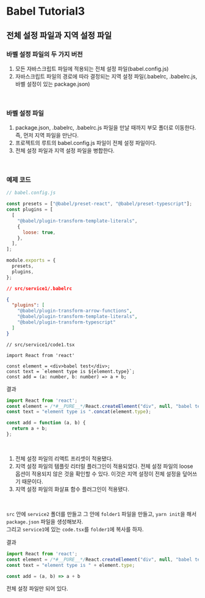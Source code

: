 # Babel Tutorial3
## 전체 설정 파일과 지역 설정 파일
### 바벨 설정 파일의 두 가지 버전
1. 모든 자바스크립트 파일에 적용되는 전체 설정 파일(babel.config.js)
2. 자바스크립트 파일의 경로에 따라 결정되는 지역 설정 파일(.babelrc, .babelrc.js, 바벨 설정이 있는 package.json)

<br />

### 바벨 설정 파일
1. package.json, .babelrc, .babelrc.js 파일을 만날 때까지 부모 폴더로 이동한다. 즉, 먼저 지역 파일을 만난다.
2. 프로젝트의 루트의 babel.config.js 파일이 전체 설정 파일이다.
3. 전체 설정 파일과 지역 설정 파일을 병합한다.

<br />

### 예제 코드
```js
// babel.config.js

const presets = ["@babel/preset-react", "@babel/preset-typescript"];
const plugins = [
  [
    "@babel/plugin-transform-template-literals",
    {
      loose: true,
    },
  ],
];

module.exports = {
  presets,
  plugins,
};
```

```json
// src/service1/.babelrc

{
  "plugins": [
    "@babel/plugin-transform-arrow-functions",
    "@babel/plugin-transform-template-literals",
    "@babel/plugin-transform-typescript"
  ]
}
```

```tsx
// src/service1/code1.tsx

import React from 'react'

const element = <div>babel test</div>;
const text = `element type is ${element.type}`;
const add = (a: number, b: number) => a + b;
```

결과
```js
import React from 'react';
const element = /*#__PURE__*/React.createElement("div", null, "babel test");
const text = "element type is ".concat(element.type);

const add = function (a, b) {
  return a + b;
};
```

<br />

1. 전체 설정 파일의 리액트 프리셋이 적용됐다.
2. 지역 설정 파일의 템플릿 리터럴 플러그인이 적용되었다. 전체 설정 파일의 loose 옵션이 적용되지 않은 것을 확인할 수 있다. 이것은 지역 설정이 전체 설정을 덮어쓰기 때문이다.
3. 지역 설정 파일의 화살표 함수 플러그인이 적용됐다.

<br />

`src` 안에 `service2` 폴더를 만들고 그 안에 `folder1` 파일을 만들고, `yarn init`을 해서 `package.json` 파일을 생성해보자.<br />
그리고 `service1`에 있는 `code.tsx`를 `folder1`에 복사를 하자.<br />

결과
```js
import React from 'react';
const element = /*#__PURE__*/React.createElement("div", null, "babel test");
const text = "element type is " + element.type;

const add = (a, b) => a + b
```

전체 설정 파일만 되어 있다.